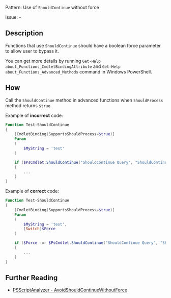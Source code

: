 Pattern: Use of `ShouldContinue` without force

Issue: -

## Description

Functions that use `ShouldContinue` should have a boolean force parameter to allow user to bypass it.

You can get more details by running `Get-Help about_Functions_CmdletBindingAttribute` and `Get-Help about_Functions_Advanced_Methods` command in Windows PowerShell.

## How

Call the `ShouldContinue` method in advanced functions when `ShouldProcess` method returns `$true`.

Example of **incorrect** code:

``` PowerShell
Function Test-ShouldContinue
{
    [CmdletBinding(SupportsShouldProcess=$true)]
    Param
    (
        $MyString = 'test'
    )

    if ($PsCmdlet.ShouldContinue("ShouldContinue Query", "ShouldContinue Caption"))
	{
        ...
    }
}
```

Example of **correct** code:

``` PowerShell
Function Test-ShouldContinue
{
    [CmdletBinding(SupportsShouldProcess=$true)]
    Param
    (
        $MyString = 'test',
        [Switch]$Force
    )

    if ($Force -or $PsCmdlet.ShouldContinue("ShouldContinue Query", "ShouldContinue Caption"))
	{
        ...
    }
}
```

## Further Reading

* [PSScriptAnalyzer - AvoidShouldContinueWithoutForce](https://github.com/PowerShell/PSScriptAnalyzer/tree/master/docs/Rules/AvoidShouldContinueWithoutForce.md)